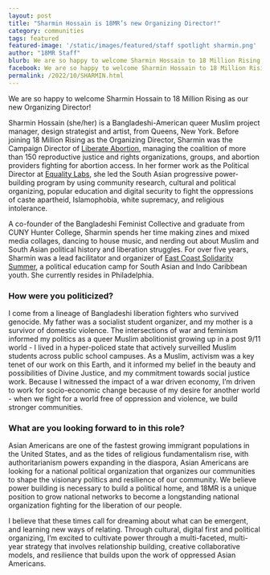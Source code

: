 ```yaml
---
layout: post
title: "Sharmin Hossain is 18MR’s new Organizing Director!"
category: communities
tags: featured
featured-image: '/static/images/featured/staff spotlight sharmin.png'
author: "18MR Staff" 
blurb: We are so happy to welcome Sharmin Hossain to 18 Million Rising as our new Organizing Director!
facebook: We are so happy to welcome Sharmin Hossain to 18 Million Rising as our new Organizing Director!
permalink: /2022/10/SHARMIN.html
---
```


We are so happy to welcome Sharmin Hossain to 18 Million Rising as our new Organizing Director!


Sharmin Hossain (she/her) is a Bangladeshi-American queer Muslim project manager, design strategist and artist, from Queens, New York. Before joining 18 Million Rising as the Organizing Director, Sharmin was the Campaign Director of [Liberate Abortion](https://www.liberateabortion.org/), managing the coalition of more than 150 reproductive justice and rights organizations, groups, and abortion providers fighting for abortion access. In her former work as the Political Director at [Equality Labs](https://www.equalitylabs.org/), she led the South Asian progressive power-building program by using community research, cultural and political organizing, popular education and digital security to fight the oppressions of caste apartheid, Islamophobia, white supremacy, and religious intolerance. 
 
A co-founder of the Bangladeshi Feminist Collective and graduate from CUNY Hunter College, Sharmin spends her time making zines and mixed media collages, dancing to house music, and nerding out about Muslim and South Asian political history and liberation struggles. For over five years, Sharmin was a lead facilitator and organizer of [East Coast Solidarity Summer](http://eastcoastsolidaritysummer.weebly.com/), a political education camp for South Asian and Indo Caribbean youth. She currently resides in Philadelphia. 
 

<h3>How were you politicized?</h3>

I come from a lineage of Bangladeshi liberation fighters who survived genocide. My father was a socialist student organizer, and my mother is a survivor of domestic violence. The intersections of war and feminism informed my politics as a queer Muslim abolitionist growing up in a post 9/11 world - I lived in a hyper-policed state that actively surveilled Muslim students across public school campuses. As a Muslim, activism was a key tenet of our work on this Earth, and it informed my belief in the beauty and possibilities of Divine Justice, and my commitment towards social justice work. Because I witnessed the impact of a war driven economy, I’m driven to work for socio-economic change because of my desire for another world - when we fight for a world free of oppression and violence, we build stronger communities. 

<h3>What are you looking forward to in this role?</h3>

Asian Americans are one of the fastest growing immigrant populations in the United States, and as the tides of religious fundamentalism rise, with authoritarianism powers expanding in the diaspora, Asian Americans are looking for a national political organization that organizes our communities to shape the visionary politics and resilience of our community. We believe power building is necessary to build a political home, and 18MR is a unique position to grow national networks to become a longstanding national organization fighting for the liberation of our people. 		 	 	 		


I believe that these times call for dreaming about what can be emergent, and learning new ways of relating. Through cultural, digital first and political organizing, I’m excited to cultivate power through a multi-faceted, multi-year strategy that involves relationship building, creative collaborative models, and resilience that builds upon the work of oppressed Asian Americans. 
